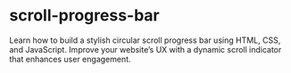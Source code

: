# scroll-progress-bar
Learn how to build a stylish circular scroll progress bar using HTML, CSS, and JavaScript. Improve your website’s UX with a dynamic scroll indicator that enhances user engagement.
